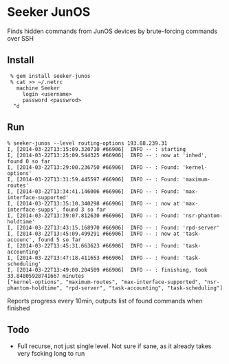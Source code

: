 # Seeker JunOS
Finds hidden commands from JunOS devices by brute-forcing commands over SSH

## Install
```
 % gem install seeker-junos
 % cat >> ~/.netrc
   machine Seeker
     login <username>
     password <passwrod>
  ^d
```

## Run
```
% seeker-junos --level routing-options 193.88.239.31
I, [2014-03-22T13:15:09.320710 #66906]  INFO -- : starting
I, [2014-03-22T13:25:09.544325 #66906]  INFO -- : now at 'inhed', found 0 so far
I, [2014-03-22T13:29:00.236750 #66906]  INFO -- : Found: 'kernel-options'
I, [2014-03-22T13:31:59.445597 #66906]  INFO -- : Found: 'maximum-routes'
I, [2014-03-22T13:34:41.146006 #66906]  INFO -- : Found: 'max-interface-supported'
I, [2014-03-22T13:35:10.340298 #66906]  INFO -- : now at 'max-interface-supps', found 3 so far
I, [2014-03-22T13:39:07.812630 #66906]  INFO -- : Found: 'nsr-phantom-holdtime'
I, [2014-03-22T13:43:15.168970 #66906]  INFO -- : Found: 'rpd-server'
I, [2014-03-22T13:45:09.499291 #66906]  INFO -- : now at 'task-accounc', found 5 so far
I, [2014-03-22T13:45:31.663623 #66906]  INFO -- : Found: 'task-accounting'
I, [2014-03-22T13:47:18.411653 #66906]  INFO -- : Found: 'task-scheduling'
I, [2014-03-22T13:49:00.204509 #66906]  INFO -- : finishing, took 33.84805928741667 minutes
["kernel-options", "maximum-routes", "max-interface-supported", "nsr-phantom-holdtime", "rpd-server", "task-accounting", "task-scheduling"]
```
Reports progress every 10min, outputs list of found commands when finished

## Todo
 * Full recurse, not just single level. Not sure if sane, as it already takes very fscking long to run
